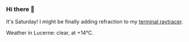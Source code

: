 ### Hi there :wave:

It's Saturday! I might be finally adding refraction to my [terminal raytracer](https://github.com/bewuethr/bash-raytracer).

Weather in Lucerne: clear, at +14°C.

